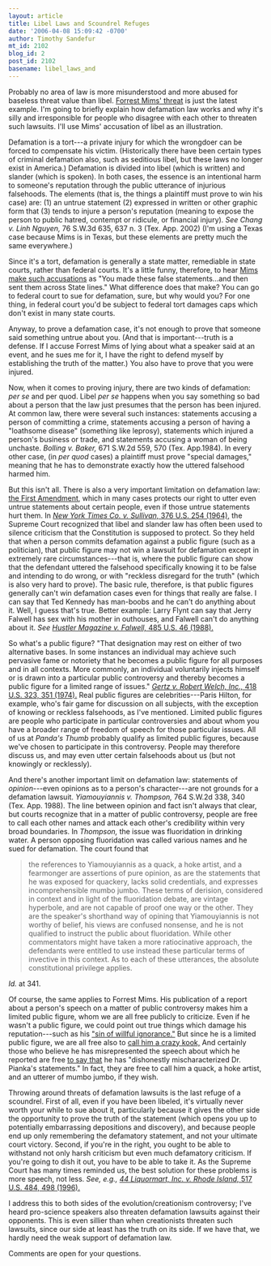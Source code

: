 ```yaml
---
layout: article
title: Libel Laws and Scoundrel Refuges
date: '2006-04-08 15:09:42 -0700'
author: Timothy Sandefur
mt_id: 2102
blog_id: 2
post_id: 2102
basename: libel_laws_and
---
```

Probably no area of law is more misunderstood and more abused for baseless threat value than libel. <a href="http://www.pandasthumb.org/archives/2006/04/forrest_mimss_t.html">Forrest Mims' threat</a> is just the latest example. I'm going to briefly explain how defamation law works and why it's silly and irresponsible for people who disagree with each other to threaten such lawsuits. I'll use Mims' accusation of libel as an illustration.

<!--more-->

Defamation is a tort---a private injury for which the wrongdoer can be forced to compensate his victim. (Historically there have been certain types of criminal defamation also, such as seditious libel, but these laws no longer exist in America.) Defamation is divided into libel (which is written) and slander (which is spoken). In both cases, the essence is an intentional harm to someone's reputation through the public utterance of injurious falsehoods. The elements (that is, the things a plaintiff must prove to win his case) are: (1) an untrue statement (2) expressed in written or other graphic form that (3) tends to injure a person's reputation (meaning to expose the person to public hatred, contempt or ridicule, or financial injury). <i>See Chang v. Linh Nguyen,</i> 76 S.W.3d 635, 637 n. 3 (Tex. App. 2002) (I'm using a Texas case because Mims is in Texas, but these elements are pretty much the same everywhere.)

Since it's a tort, defamation is generally a state matter, remediable in state courts, rather than federal courts. It's a little funny, therefore, to hear <a href="http://scienceblogs.com/pharyngula/2006/04/forrest_mims_a_wannabe_bully.php">Mims make such accusations</a> as "You made these false statements...and then sent them across State lines." What difference does that make? You can go to federal court to sue for defamation, sure, but why would you? For one thing, in federal court you'd be subject to federal tort damages caps which don't exist in many state courts.

Anyway, to prove a defamation case, it's not enough to prove that someone said something untrue about you. (And that is important---truth is a defense. If I accuse Forrest Mims of lying about what a speaker said at an event, and he sues me for it, I have the right to defend myself by establishing the truth of the matter.) You also have to prove that you were injured.

Now, when it comes to proving injury, there are two kinds of defamation: <em>per se</em> and per quod. Libel <em>per se</em> happens when you say something so bad about a person that the law just presumes that the person has been injured. At common law, there were several such instances: statements accusing a person of committing a crime, statements accusing a person of having a "loathsome disease" (something like leprosy), statements which injured a person's business or trade, and statements accusing a woman of being unchaste. <i>Bolling v. Baker,</i> 671 S.W.2d 559, 570 (Tex. App.1984). In every other case, (in <em>per quod</em> cases) a plaintiff must prove "special damages," meaning that he has to demonstrate exactly how the uttered falsehood harmed him. 

But this isn't all. There is also a very important limitation on defamation law: <a href="http://caselaw.lp.findlaw.com/data/constitution/amendment01/">the First Amendment,</a> which in many cases protects our right to utter even untrue statements about certain people, even if those untrue statements hurt them. In <i><a href="http://caselaw.lp.findlaw.com/scripts/getcase.pl?navby=case&court=us&vol=376&page=254">New York Times Co. v. Sullivan,</i> 376 U.S. 254 (1964),</a> the Supreme Court recognized that libel and slander law has often been used to silence criticism that the Constitution is supposed to protect. So they held that when a person commits defamation against a public figure (such as a politician), that public figure may not win a lawsuit for defamation except in extremely rare circumstances---that is, where the public figure can show that the defendant uttered the falsehood specifically knowing it to be false and intending to do wrong, or with "reckless disregard for the truth" (which is also very hard to prove). The basic rule, therefore, is that public figures generally can't win defamation cases even for things that really are false. I can say that Ted Kennedy has man-boobs and he can't do anything about it. Well, I guess that's true. Better example: Larry Flynt can say that Jerry Falwell has sex with his mother in outhouses, and Falwell can't do anything about it. <i>See <a href="http://caselaw.lp.findlaw.com/scripts/getcase.pl?navby=case&court=us&vol=485&page=46">Hustler Magazine v. Falwell,</i> 485 U.S. 46 (1988).</a>

So what's a public figure? "That designation may rest on either of two alternative bases. In some instances an individual may achieve such pervasive fame or notoriety that he becomes a public figure for all purposes and in all contexts. More commonly, an individual voluntarily injects himself or is drawn into a particular public controversy and thereby becomes a public figure for a limited range of issues." <i><a href="http://caselaw.lp.findlaw.com/scripts/getcase.pl?navby=case&court=us&vol=418&page=323#351">Gertz v. Robert Welch, Inc.,</i> 418 U.S. 323, 351 (1974).</a> Real public figures are celebrities---Paris Hilton, for example, who's fair game for discussion on all subjects, with the exception of knowing or reckless falsehoods, as I've mentioned. Limited public figures are people who participate in particular controversies and about whom you have a broader range of freedom of speech for those particular issues. All of us at <i>Panda's Thumb</i> probably qualify as limited public figures, because we've chosen to participate in this controversy. People may therefore discuss us, and may even utter certain falsehoods about us (but not knowingly or recklessly).

And there's another important limit on defamation law: statements of <i>opinion</i>---even opinions as to a person's character---are not grounds for a defamation lawsuit. <i>Yiamouyiannis v. Thompson, </i>764 S.W.2d 338, 340 (Tex. App. 1988). The line between opinion and fact isn't always that clear, but courts recognize that in a matter of public controversy, people are free to call each other names and attack each other's credibility within very broad boundaries. In <i>Thompson,</i> the issue was fluoridation in drinking water. A person opposing fluoridation was called various names and he sued for defamation. The court found that

<blockquote>the references to Yiamouyiannis as a quack, a hoke artist, and a fearmonger are assertions of pure opinion, as are the statements that he was exposed for quackery, lacks solid credentials, and expresses incomprehensible mumbo jumbo. These terms of derision, considered in context and in light of the fluoridation debate, are vintage hyperbole, and are not capable of proof one way or the other. They are the speaker's shorthand way of opining that Yiamouyiannis is not worthy of belief, his views are confused nonsense, and he is not qualified to instruct the public about fluoridation. While other commentators might have taken a more ratiocinative approach, the defendants were entitled to use instead these particular terms of invective in this context. As to each of these utterances, the absolute constitutional privilege applies.</blockquote>

<i>Id.</i> at 341.

Of course, the same applies to Forrest Mims. His publication of a report about a person's speech on a matter of public controversy makes him a limited public figure, whom we are all free publicly to criticize. Even if he wasn't a public figure, we could point out true things which damage his reputation---such as his <a href="http://www.skepticfiles.org/evo2/mims.htm">"sin of willful ignorance."</a> But since he is a limited public figure, we are all free also to <a href="http://www.pandasthumb.org/archives/2006/04/forrest_mims_cr.html">call him a crazy kook,</a> And certainly those who believe he has misrepresented the speech about which he reported are free <a href="http://scienceblogs.com/pharyngula/2006/04/forrest_mims_a_wannabe_bully.php">to say that</a> he has "dishonestly mischaracterized Dr. Pianka's statements." In fact, they are free to call him a quack, a hoke artist, and an utterer of mumbo jumbo, if they wish.

Throwing around threats of defamation lawsuits is the last refuge of a scoundrel. First of all, even if you have been libeled, it's virtually never worth your while to sue about it, particularly because it gives the other side the opportunity to prove the truth of the statement (which opens you up to potentially embarrassing depositions and discovery), and because people end up only remembering the defamatory statement, and not your ultimate court victory. Second, if you're in the right, you ought to be able to withstand not only harsh criticism but even much defamatory criticism. If you're going to dish it out, you have to be able to take it. As the Supreme Court has many times reminded us, the best solution for these problems is more speech, not less.<i> See, e.g., <a href="http://caselaw.lp.findlaw.com/scripts/getcase.pl?navby=case&court=us&vol=517&page=484#498">44 Liquormart, Inc. v. Rhode Island,</i> 517 U.S. 484, 498 (1996).</a>

I address this to both sides of the evolution/creationism controversy; I've heard pro-science speakers also threaten defamation lawsuits against their opponents. This is even sillier than when creationists threaten such lawsuits, since our side at least has the truth on its side. If we have that, we hardly need the weak support of defamation law. 

Comments are open for your questions.
